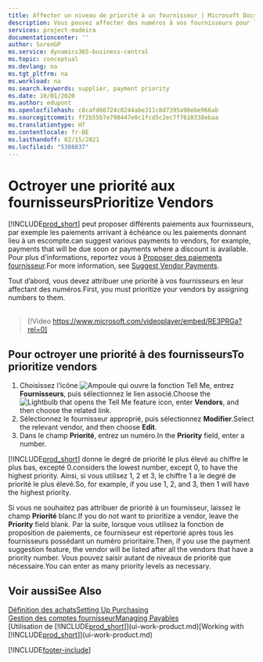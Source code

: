 ```yaml
---
title: Affecter un niveau de priorité à un fournisseur | Microsoft Docs
description: Vous pouvez affecter des numéros à vos fournisseurs pour les classer par ordre de priorité et faciliter des propositions de paiement dans Business Central.
services: project-madeira
documentationcenter: ''
author: SorenGP
ms.service: dynamics365-business-central
ms.topic: conceptual
ms.devlang: na
ms.tgt_pltfrm: na
ms.workload: na
ms.search.keywords: supplier, payment priority
ms.date: 10/01/2020
ms.author: edupont
ms.openlocfilehash: c8cafd66724c8244abe311c8d7395a98ebe966ab
ms.sourcegitcommit: ff2b55b7e790447e0c1fcd5c2ec7f7610338ebaa
ms.translationtype: HT
ms.contentlocale: fr-BE
ms.lasthandoff: 02/15/2021
ms.locfileid: "5386037"
---
```

# <a name="prioritize-vendors"></a><span data-ttu-id="7853c-103">Octroyer une priorité aux fournisseurs</span><span class="sxs-lookup"><span data-stu-id="7853c-103">Prioritize Vendors</span></span>
[!INCLUDE[prod_short](includes/prod_short.md)] <span data-ttu-id="7853c-104">peut proposer différents paiements aux fournisseurs, par exemple les paiements arrivant à échéance ou les paiements donnant lieu à un escompte.</span><span class="sxs-lookup"><span data-stu-id="7853c-104">can suggest various payments to vendors, for example, payments that will be due soon or payments where a discount is available.</span></span> <span data-ttu-id="7853c-105">Pour plus d’informations, reportez vous à [Proposer des paiements fournisseur](payables-how-suggest-vendor-payments.md).</span><span class="sxs-lookup"><span data-stu-id="7853c-105">For more information, see [Suggest Vendor Payments](payables-how-suggest-vendor-payments.md).</span></span>

<span data-ttu-id="7853c-106">Tout d’abord, vous devez attribuer une priorité à vos fournisseurs en leur affectant des numéros.</span><span class="sxs-lookup"><span data-stu-id="7853c-106">First, you must prioritize your vendors by assigning numbers to them.</span></span>
<br><br>
> [!Video https://www.microsoft.com/videoplayer/embed/RE3PRGa?rel=0]

## <a name="to-prioritize-vendors"></a><span data-ttu-id="7853c-107">Pour octroyer une priorité à des fournisseurs</span><span class="sxs-lookup"><span data-stu-id="7853c-107">To prioritize vendors</span></span>
1. <span data-ttu-id="7853c-108">Choisissez l’icône ![Ampoule qui ouvre la fonction Tell Me](media/ui-search/search_small.png "Dites-moi ce que vous voulez faire"), entrez **Fournisseurs**, puis sélectionnez le lien associé.</span><span class="sxs-lookup"><span data-stu-id="7853c-108">Choose the ![Lightbulb that opens the Tell Me feature](media/ui-search/search_small.png "Tell me what you want to do") icon, enter **Vendors**, and then choose the related link.</span></span>
2. <span data-ttu-id="7853c-109">Sélectionnez le fournisseur approprié, puis sélectionnez **Modifier**.</span><span class="sxs-lookup"><span data-stu-id="7853c-109">Select the relevant vendor, and then choose **Edit**.</span></span>
3. <span data-ttu-id="7853c-110">Dans le champ **Priorité**, entrez un numéro.</span><span class="sxs-lookup"><span data-stu-id="7853c-110">In the **Priority** field, enter a number.</span></span>

[!INCLUDE[prod_short](includes/prod_short.md)] <span data-ttu-id="7853c-111">donne le degré de priorité le plus élevé au chiffre le plus bas, excepté 0.</span><span class="sxs-lookup"><span data-stu-id="7853c-111">considers the lowest number, except 0, to have the highest priority.</span></span> <span data-ttu-id="7853c-112">Ainsi, si vous utilisez 1, 2 et 3, le chiffre 1 a le degré de priorité le plus élevé.</span><span class="sxs-lookup"><span data-stu-id="7853c-112">So, for example, if you use 1, 2, and 3, then 1 will have the highest priority.</span></span>

<span data-ttu-id="7853c-113">Si vous ne souhaitez pas attribuer de priorité à un fournisseur, laissez le champ **Priorité** blanc.</span><span class="sxs-lookup"><span data-stu-id="7853c-113">If you do not want to prioritize a vendor, leave the **Priority** field blank.</span></span> <span data-ttu-id="7853c-114">Par la suite, lorsque vous utilisez la fonction de proposition de paiements, ce fournisseur est répertorié après tous les fournisseurs possédant un numéro prioritaire.</span><span class="sxs-lookup"><span data-stu-id="7853c-114">Then, if you use the payment suggestion feature, the vendor will be listed after all the vendors that have a priority number.</span></span> <span data-ttu-id="7853c-115">Vous pouvez saisir autant de niveaux de priorité que nécessaire.</span><span class="sxs-lookup"><span data-stu-id="7853c-115">You can enter as many priority levels as necessary.</span></span>

## <a name="see-also"></a><span data-ttu-id="7853c-116">Voir aussi</span><span class="sxs-lookup"><span data-stu-id="7853c-116">See Also</span></span>
[<span data-ttu-id="7853c-117">Définition des achats</span><span class="sxs-lookup"><span data-stu-id="7853c-117">Setting Up Purchasing</span></span>](purchasing-setup-purchasing.md)  
[<span data-ttu-id="7853c-118">Gestion des comptes fournisseur</span><span class="sxs-lookup"><span data-stu-id="7853c-118">Managing Payables</span></span>](payables-manage-payables.md)  
<span data-ttu-id="7853c-119">[Utilisation de [!INCLUDE[prod_short](includes/prod_short.md)]](ui-work-product.md)</span><span class="sxs-lookup"><span data-stu-id="7853c-119">[Working with [!INCLUDE[prod_short](includes/prod_short.md)]](ui-work-product.md)</span></span>


[!INCLUDE[footer-include](includes/footer-banner.md)]